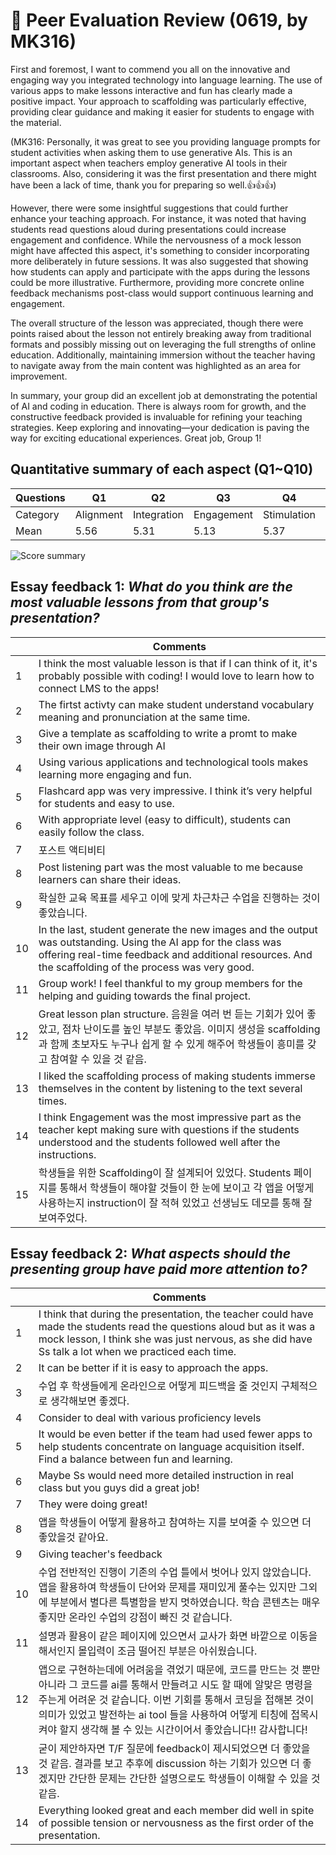 # 💙 Peer Evaluation Review (0619, by MK316)

First and foremost, I want to commend you all on the innovative and engaging way you integrated technology into language learning. The use of various apps to make lessons interactive and fun has clearly made a positive impact. Your approach to scaffolding was particularly effective, providing clear guidance and making it easier for students to engage with the material.

(MK316: Personally, it was great to see you providing language prompts for student activities when asking them to use generative AIs. This is an important aspect when teachers employ generative AI tools in their classrooms. Also, considering it was the first presentation and there might have been a lack of time, thank you for preparing so well.👍👍👍)

However, there were some insightful suggestions that could further enhance your teaching approach. For instance, it was noted that having students read questions aloud during presentations could increase engagement and confidence. While the nervousness of a mock lesson might have affected this aspect, it's something to consider incorporating more deliberately in future sessions. It was also suggested that showing how students can apply and participate with the apps during the lessons could be more illustrative. Furthermore, providing more concrete online feedback mechanisms post-class would support continuous learning and engagement.

The overall structure of the lesson was appreciated, though there were points raised about the lesson not entirely breaking away from traditional formats and possibly missing out on leveraging the full strengths of online education. Additionally, maintaining immersion without the teacher having to navigate away from the main content was highlighted as an area for improvement.

In summary, your group did an excellent job at demonstrating the potential of AI and coding in education. There is always room for growth, and the constructive feedback provided is invaluable for refining your teaching strategies. Keep exploring and innovating—your dedication is paving the way for exciting educational experiences. Great job, Group 1!

## Quantitative summary of each aspect (Q1~Q10)

|Questions|Q1|Q2|Q3|Q4|Q5|Q6|Q7|Q8|Q9|Q10|Total|
|--|--|--|--|--|--|--|--|--|--|--|--|
|Category|Alignment|Integration|Engagement|Stimulation|Support|Accessibility|Integration|Autonomy|Adaptability|Presenation||
|Mean|5.56|5.31|5.13|5.37|5.38|5.19|5.31|5.19|5.31||

![Score summary](https://github.com/MK316/Spring2024/blob/main/DLTESOL/data/G1-score.png)

## Essay feedback 1: _What do you think are the most valuable lessons from that group's presentation?_

||Comments|
|--|--|
|1|I think the most valuable lesson is that if I can think of it, it's probably possible with coding! I would love to learn how to connect LMS to the apps!|
|2|The firtst activty can make student understand vocabulary meaning and pronunciation at the same time.|
|3|Give a template as scaffolding to write a promt to make their own image through AI|
|4|Using various applications and technological tools makes learning more engaging and fun.|
|5|Flashcard app was very impressive. I think it’s very helpful for students and easy to use.|
|6|With appropriate level (easy to difficult), students can easily follow the class.|
|7|포스트 액티비티|
|8|Post listening part was the most valuable to me because learners can share their ideas.|
|9|확실한 교육 목표를 세우고 이에 맞게 차근차근 수업을 진행하는 것이 좋았습니다.|
|10|In the last, student generate the new images and the output was outstanding. Using the AI app for the class was offering real-time feedback and additional resources. And the scaffolding of the process was very good.|
|11|Group work! I feel thankful to my group members for the helping and guiding towards the final project.|
|12|Great lesson plan structure. 음원을 여러 번 듣는 기회가 있어 좋았고, 점차 난이도를 높인 부분도 좋았음. 이미지 생성을 scaffolding 과 함께 초보자도 누구나 쉽게 할 수 있게 해주어 학생들이 흥미를 갖고 참여할 수 있을 것 같음.|
|13|I liked the scaffolding process of making students immerse themselves in the content by listening to the text several times.|
|14|I think Engagement was the most impressive part as the teacher kept making sure with questions if the students understood and the students followed well after the instructions.|
|15|학생들을 위한 Scaffolding이 잘 설계되어 있었다. Students 페이지를 통해서 학생들이 해야할 것들이 한 눈에 보이고 각 앱을 어떻게 사용하는지 instruction이 잘 적혀 있었고 선생님도 데모를 통해 잘 보여주었다.|

## Essay feedback 2: _What aspects should the presenting group have paid more attention to?_

||Comments|
|--|--|
|1|I think that during the presentation, the teacher could have made the students read the questions aloud but as it was a mock lesson, I think she was just nervous, as she did have Ss talk a lot when we practiced each time.|
|2|It can be better if it is easy to approach the apps.|
|3|수업 후 학생들에게 온라인으로 어떻게 피드백을 줄 것인지 구체적으로 생각해보면 좋겠다.|
|4|Consider to deal with various proficiency levels|
|5|It would be even better if the team had used fewer apps to help students concentrate on language acquisition itself. Find a balance between fun and learning.|
|6|Maybe Ss would need more detailed instruction in real class but you guys did a great job!|
|7|They were doing great!|
|8|앱을 학생들이 어떻게 활용하고 참여하는 지를 보여줄 수 있으면 더 좋았을것 같아요.|
|9|Giving teacher's feedback|
|10|수업 전반적인 진행이 기존의 수업 틀에서 벗어나 있지 않았습니다. 앱을 활용하여 학생들이 단어와 문제를 재미있게 풀수는 있지만 그외에 부분에서 별다른 특별함을 받지 멋하였습니다. 학습 콘텐츠는 매우 좋지만 온라인 수업의 강점이 빠진 것 같습니다.|
|11|설명과 활용이 같은 페이지에 있으면서 교사가 화면 바깥으로 이동을 해서인지 몰입력이 조금 떨어진 부분은 아쉬웠습니다.|
|12|앱으로 구현하는데에 어려움을 겪었기 때문에, 코드를 만드는 것 뿐만 아니라 그 코드를 ai를 통해서 만들려고 시도 할 때에 알맞은 명령을 주는게 어려운 것 같습니다. 이번 기회를 통해서 코딩을 접해본 것이 의미가 있었고 발전하는 ai tool 들을 사용하여 어떻게 티칭에 접목시켜야 할지 생각해 볼 수 있는 시간이어서 좋았습니다!! 감사합니다!|
|13|굳이 제안하자면 T/F 질문에 feedback이 제시되었으면 더 좋았을 것 같음. 결과를 보고 추후에 discussion 하는 기회가 있으면 더 좋겠지만 간단한 문제는 간단한 설명으로도 학생들이 이해할 수 있을 것 같음.|
|14|Everything looked great and each member did well in spite of possible tension or nervousness as the first order of the presentation.|


